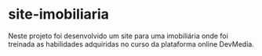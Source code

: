 # site-imobiliaria
Neste projeto foi desenvolvido um site para uma imobiliária onde foi treinada as habilidades adquiridas no curso da plataforma online DevMedia.

